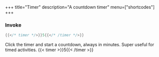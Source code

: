 +++
title="Timer"
description="A countdown timer"
menu=["shortcodes"]
+++

### Invoke

```go
{{</* timer */>}}5{{</* /timer */>}}
```

Click the timer and start a countdown, always in minutes. Super useful for timed activities. {{< timer >}}5{{< /timer >}}
